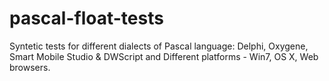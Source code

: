 pascal-float-tests
==================

Syntetic tests for different dialects of Pascal language: Delphi, Oxygene, Smart Mobile Studio &amp; DWScript and Different platforms - Win7, OS X, Web browsers.